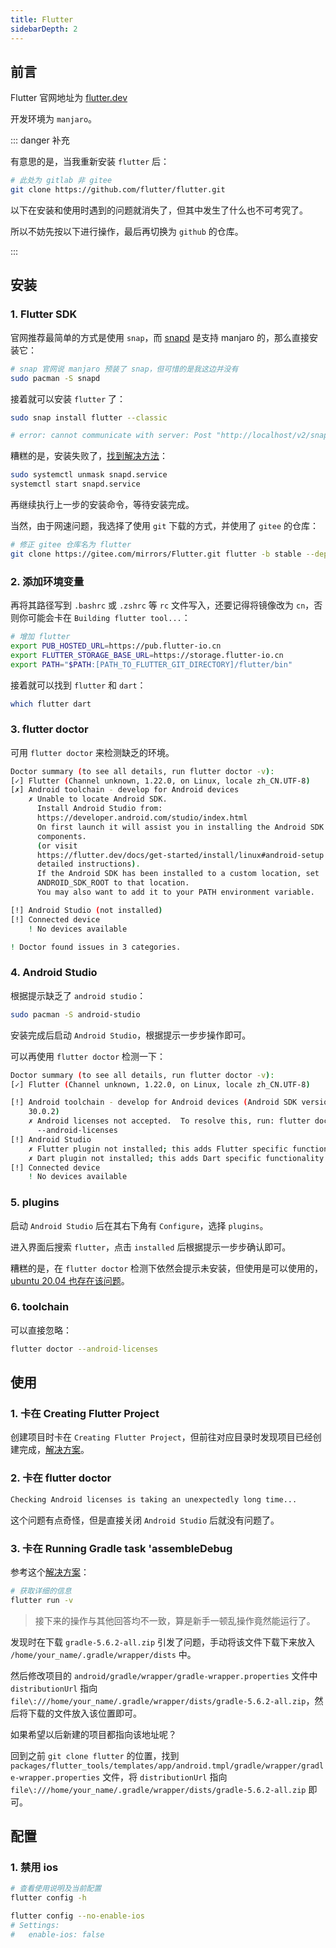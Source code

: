 ```yaml
---
title: Flutter
sidebarDepth: 2
---
```


## 前言

Flutter 官网地址为 [flutter.dev](https://flutter.dev/)

开发环境为 `manjaro`。

::: danger 补充

有意思的是，当我重新安装 `flutter` 后：

```bash
# 此处为 gitlab 非 gitee
git clone https://github.com/flutter/flutter.git
```

以下在安装和使用时遇到的问题就消失了，但其中发生了什么也不可考究了。

所以不妨先按以下进行操作，最后再切换为 `github` 的仓库。

:::

## 安装

### 1. Flutter SDK

官网推荐最简单的方式是使用 `snap`，而 [snapd](https://snapcraft.io/docs/installing-snapd) 是支持 manjaro 的，那么直接安装它：

```bash
# snap 官网说 manjaro 预装了 snap，但可惜的是我这边并没有
sudo pacman -S snapd
```

接着就可以安装 `flutter` 了：

```bash
sudo snap install flutter --classic

# error: cannot communicate with server: Post "http://localhost/v2/snaps/flutter": dial unix /run/snapd.socket: connect: no such file or directory
```

糟糕的是，安装失败了，[找到解决方法](https://askubuntu.com/questions/1258137/cannot-communicate-with-server-post-http-localhost-v2-apps-dial-unix-run-sn)：

```bash
sudo systemctl unmask snapd.service
systemctl start snapd.service
```

再继续执行上一步的安装命令，等待安装完成。

当然，由于网速问题，我选择了使用 `git` 下载的方式，并使用了 `gitee` 的仓库：

```bash
# 修正 gitee 仓库名为 flutter
git clone https://gitee.com/mirrors/Flutter.git flutter -b stable --depth 1
```

### 2. 添加环境变量

再将其路径写到 `.bashrc` 或 `.zshrc` 等 `rc` 文件写入，还要记得将镜像改为 `cn`，否则你可能会卡在 `Building flutter tool...`：

```bash
# 增加 flutter
export PUB_HOSTED_URL=https://pub.flutter-io.cn
export FLUTTER_STORAGE_BASE_URL=https://storage.flutter-io.cn
export PATH="$PATH:[PATH_TO_FLUTTER_GIT_DIRECTORY]/flutter/bin"
```

接着就可以找到 `flutter` 和 `dart`：

```bash
which flutter dart
```

### 3. flutter doctor

可用 `flutter doctor` 来检测缺乏的环境。

```bash
Doctor summary (to see all details, run flutter doctor -v):
[✓] Flutter (Channel unknown, 1.22.0, on Linux, locale zh_CN.UTF-8)
[✗] Android toolchain - develop for Android devices
    ✗ Unable to locate Android SDK.
      Install Android Studio from:
      https://developer.android.com/studio/index.html
      On first launch it will assist you in installing the Android SDK
      components.
      (or visit
      https://flutter.dev/docs/get-started/install/linux#android-setup for
      detailed instructions).
      If the Android SDK has been installed to a custom location, set
      ANDROID_SDK_ROOT to that location.
      You may also want to add it to your PATH environment variable.

[!] Android Studio (not installed)
[!] Connected device
    ! No devices available

! Doctor found issues in 3 categories.
```

### 4. Android Studio

根据提示缺乏了 `android studio`：

```bash
sudo pacman -S android-studio
```

安装完成后启动 `Android Studio`，根据提示一步步操作即可。

可以再使用 `flutter doctor` 检测一下：

```bash
Doctor summary (to see all details, run flutter doctor -v):
[✓] Flutter (Channel unknown, 1.22.0, on Linux, locale zh_CN.UTF-8)

[!] Android toolchain - develop for Android devices (Android SDK version
    30.0.2)
    ✗ Android licenses not accepted.  To resolve this, run: flutter doctor
      --android-licenses
[!] Android Studio
    ✗ Flutter plugin not installed; this adds Flutter specific functionality.
    ✗ Dart plugin not installed; this adds Dart specific functionality.
[!] Connected device
    ! No devices available
```

### 5. plugins

启动 `Android Studio` 后在其右下角有 `Configure`，选择 `plugins`。

进入界面后搜索 `flutter`，点击 `installed` 后根据提示一步步确认即可。

糟糕的是，在 `flutter doctor` 检测下依然会提示未安装，但使用是可以使用的，[ubuntu 20.04 也存在该问题](https://stackoverflow.com/questions/57085479/android-studio-flutter-plugin-not-installed-this-adds-flutter-specific-functi)。

### 6. toolchain

可以直接忽略：

```bash
flutter doctor --android-licenses
```

## 使用

### 1. 卡在 Creating Flutter Project

创建项目时卡在 `Creating Flutter Project`，但前往对应目录时发现项目已经创建完成，[解决方案](https://blog.csdn.net/wojiaoqiaoxiaoqiao/article/details/105806943)。

### 2. 卡在 flutter doctor

```bash
Checking Android licenses is taking an unexpectedly long time...
```

这个问题有点奇怪，但是直接关闭 `Android Studio` 后就没有问题了。

### 3. 卡在 Running Gradle task 'assembleDebug

参考这个[解决方案](https://stackoverflow.com/questions/59516408/flutter-app-stuck-at-running-gradle-task-assembledebug)：

```bash
# 获取详细的信息
flutter run -v
```

> 接下来的操作与其他回答均不一致，算是新手一顿乱操作竟然能运行了。  

发现时在下载 `gradle-5.6.2-all.zip` 引发了问题，手动将该文件下载下来放入 `/home/your_name/.gradle/wrapper/dists` 中。

然后修改项目的 `android/gradle/wrapper/gradle-wrapper.properties` 文件中 `distributionUrl` 指向 `file\:///home/your_name/.gradle/wrapper/dists/gradle-5.6.2-all.zip`，然后将下载的文件放入该位置即可。

如果希望以后新建的项目都指向该地址呢？

回到之前 `git clone flutter` 的位置，找到 `packages/flutter_tools/templates/app/android.tmpl/gradle/wrapper/gradle-wrapper.properties` 文件，将  `distributionUrl` 指向 `file\:///home/your_name/.gradle/wrapper/dists/gradle-5.6.2-all.zip` 即可。

## 配置

### 1. 禁用 ios

```bash
# 查看使用说明及当前配置
flutter config -h

flutter config --no-enable-ios
# Settings:
#   enable-ios: false
```
